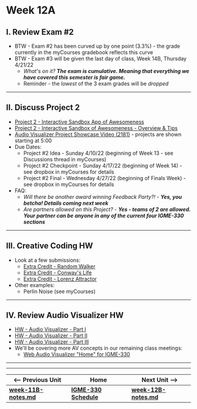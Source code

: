 # Week 12A

## I. Review Exam #2
- BTW - Exam #2 has been curved up by one point (3.3%) - the grade currently in the myCourses gradebook reflects this curve
- BTW - Exam #3 will be given the last day of class, Week 14B, Thursday 4/21/22
  - *What's on it?* ***The exam is cumulative. Meaning that everything we have covered this semester is fair game.***
  - Reminder - the *lowest* of the 3 exam grades will be *dropped*

<hr>

## II. Discuss Project 2

- [Project 2 - Interactive Sandbox App of Awesomeness](../projects/p2.md)
- [Project 2 - Interactive Sandbox of Awesomeness - Overview & Tips](../projects/p2-overview-and-tips.md)
- [Audio Visualizer Project Showcase Video (2181)](https://video.rit.edu/Watch/Si56JxGd) - projects are shown starting at 5:00
- Due Dates:
  - Project #2 Idea - Sunday 4/10/22 (beginning of Week 13 - see Discussions thread in myCourses)
  - Project #2 Checkpoint - Sunday 4/17/22 (beginning of Week 14) - see dropbox in myCourses for details
  - Project #2 Final - Wednesday 4/27/22 (beginning of Finals Week) - see dropbox in myCourses for details
- FAQ:
  - *Will there be another award winning Feedback Party?!* - ***Yes, you betcha! Details coming next week***
  - *Are partners allowed on this Project?* - ***Yes - teams of 2 are allowed. Your partner can be anyone in any of the current four IGME-330 sections***

<hr>

## III. Creative Coding HW

- Look at a few submissions:
  - [Extra Credit - Random Walker](https://github.com/tonethar/IGME-330-Master/blob/master/notes/HW-random-walker.md)
  - [Extra Credit - Conway's Life](https://github.com/tonethar/IGME-330-Master/blob/master/notes/HW-canvas-life.md)
  - [Extra Credit - Lorenz Attractor](https://github.com/tonethar/IGME-330-Master/blob/master/notes/HW-lorenz-attractor.md)
- Other examples: 
  - Perlin Noise (see myCourses)

<hr>

## IV. Review Audio Visualizer HW
- [HW - Audio Visualizer - Part I](https://github.com/tonethar/IGME-330-Master/blob/master/notes/HW-AV-2195-1.md)
- [HW - Audio Visualizer - Part II](https://github.com/tonethar/IGME-330-Master/blob/master/notes/HW-AV-2195-2.md)
- [HW - Audio Visualizer - Part III](https://github.com/tonethar/IGME-330-Master/blob/master/notes/HW-AV-2195-3.md)
- We'll be covering more AV concepts in our remaining class meetings:
  - [Web Audio Visualizer "Home" for IGME-330](https://github.com/tonethar/IGME-330-Master/blob/master/notes/web-audio-visualizer-home.md)

<hr><hr>

| <-- Previous Unit | Home | Next Unit -->
| --- | --- | --- 
| [**week-11B-notes.md**](11B.md)   |  [**IGME-330 Schedule**](../schedule.md) | [**week-12B-notes.md**](12B.md) 
